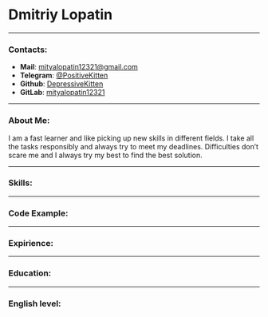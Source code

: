 # Dmitriy Lopatin
*****
### Contacts:
* **Mail**: mityalopatin12321@gmail.com 
* **Telegram**: [@PositiveKitten](https://t.me/PositiveKitten)
* **Github**: [DepressiveKitten](https://github.com/DepressiveKitten)
* **GitLab**: [mityalopatin12321](https://gitlab.com/mityalopatin12321)
*****
### About Me:
I am a fast learner and like picking up new skills in different fields. I take all the tasks responsibly and always try to meet my deadlines. Difficulties don’t scare me and I always try my best to find the best solution.
*****
### Skills:
*****
### Code Example:
*****
### Expirience:
*****
### Education:
*****
### English level:
